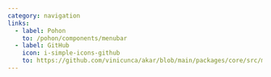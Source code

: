 ```yaml
---
category: navigation
links:
  - label: Pohon
    to: /pohon/components/menubar
  - label: GitHub
    icon: i-simple-icons-github
    to: https://github.com/vinicunca/akar/blob/main/packages/core/src/menubar/index.ts
---
```

